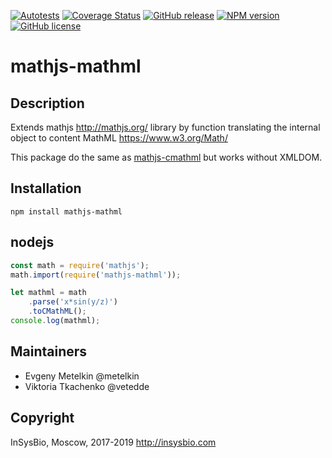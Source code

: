 [![Autotests](https://github.com/insysbio/mathjs-mathml/workflows/Autotests/badge.svg)](https://github.com/insysbio/mathjs-mathml/actions)
[![Coverage Status](https://coveralls.io/repos/github/insysbio/mathjs-mathml/badge.svg?branch=master)](https://coveralls.io/github/insysbio/mathjs-mathml?branch=master)
[![GitHub release](https://img.shields.io/github/release/insysbio/mathjs-mathml.svg)](https://github.com/insysbio/mathjs-mathml/releases/)
[![NPM version](https://img.shields.io/npm/v/mathjs-mathml.svg)](https://www.npmjs.com/package/mathjs-mathml)
[![GitHub license](https://img.shields.io/github/license/insysbio/mathjs-mathml.svg)](https://github.com/insysbio/mathjs-mathml/blob/master/LICENSE)

# mathjs-mathml

## Description

Extends mathjs http://mathjs.org/ library by function translating the internal object to content MathML https://www.w3.org/Math/

This package do the same as [mathjs-cmathml](https://www.npmjs.com/package/mathjs-cmathml) but works without XMLDOM.

## Installation

```shell
npm install mathjs-mathml
```

## nodejs

```javascript
const math = require('mathjs');
math.import(require('mathjs-mathml'));

let mathml = math
    .parse('x*sin(y/z)')
    .toCMathML();
console.log(mathml);
```

## Maintainers

 - Evgeny Metelkin @metelkin
 - Viktoria Tkachenko @vetedde

## Copyright

InSysBio, Moscow, 2017-2019
http://insysbio.com
